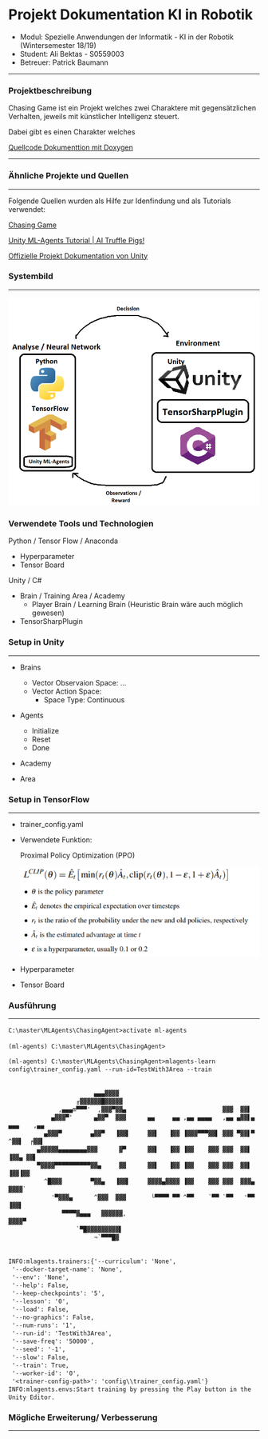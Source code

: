 # Projekt Dokumentation KI in Robotik

* Modul: Spezielle Anwendungen der Informatik - KI in der Robotik  (Wintersemester 18/19)
* Student: Ali Bektas - S0559003
* Betreuer: Patrick Baumann

---

### Projektbeschreibung

Chasing Game ist ein Projekt welches zwei Charaktere mit gegensätzlichen Verhalten, jeweils mit künstlicher 
Intelligenz steuert. 

Dabei gibt es einen Charakter welches  

[Quellcode Dokumenttion mit Doxygen](https://github.com/S0559003/ChasingAgent/blob/master/docs/html/index.html )

---

### Ähnliche Projekte und Quellen

---
Folgende Quellen wurden als Hilfe zur Idenfindung und als Tutorials verwendet:

[Chasing Game](https://www.youtube.com/watch?v=Je-60mOz6O4)

[Unity ML-Agents Tutorial | AI Truffle Pigs!](http://www.immersivelimit.com/tutorials/machine-learning-pig-agents-unity)

[Offizielle Projekt Dokumentation von Unity](https://github.com/Unity-Technologies/ml-agents/tree/master/docs)


### Systembild

---

![Abbildung Systembild Chasing Game](https://github.com/S0559003/ChasingAgent/blob/master/docs/images/Systembild.png "Systembild Chasing Game")

### Verwendete Tools und Technologien

  Python / Tensor Flow / Anaconda
    
  - Hyperparameter
  - Tensor Board
  
  Unity / C#

- Brain / Training Area / Academy
    - Player Brain / Learning Brain (Heuristic Brain wäre auch möglich gewesen) 
- TensorSharpPlugin

### Setup in Unity

---

* Brains

    * Vector Observaion Space:
    ...
    * Vector Action Space:
        - Space Type: Continuous
    
* Agents

    * Initialize
    * Reset
    * Done

* Academy

* Area

### Setup in TensorFlow

---

* trainer_config.yaml

* Verwendete Funktion:
    
    Proximal Policy Optimization (PPO)
    
    ![Abbildung PPO](https://github.com/S0559003/ChasingAgent/blob/master/docs/images/PPO.png "Abbildung PPO")
    
* Hyperparameter

* Tensor Board    

### Ausführung

---


```
C:\master\MLAgents\ChasingAgent>activate ml-agents

(ml-agents) C:\master\MLAgents\ChasingAgent>
```

```
(ml-agents) C:\master\MLAgents\ChasingAgent>mlagents-learn config\trainer_config.yaml --run-id=TestWith3Area --train


                        ▄▄▄▓▓▓▓
                   ╓▓▓▓▓▓▓█▓▓▓▓▓
              ,▄▄▄m▀▀▀'  ,▓▓▓▀▓▓▄                           ▓▓▓  ▓▓▌
            ▄▓▓▓▀'      ▄▓▓▀  ▓▓▓      ▄▄     ▄▄ ,▄▄ ▄▄▄▄   ,▄▄ ▄▓▓▌▄ ▄▄▄    ,▄▄
          ▄▓▓▓▀        ▄▓▓▀   ▐▓▓▌     ▓▓▌   ▐▓▓ ▐▓▓▓▀▀▀▓▓▌ ▓▓▓ ▀▓▓▌▀ ^▓▓▌  ╒▓▓▌
        ▄▓▓▓▓▓▄▄▄▄▄▄▄▄▓▓▓      ▓▀      ▓▓▌   ▐▓▓ ▐▓▓    ▓▓▓ ▓▓▓  ▓▓▌   ▐▓▓▄ ▓▓▌
        ▀▓▓▓▓▀▀▀▀▀▀▀▀▀▀▓▓▄     ▓▓      ▓▓▌   ▐▓▓ ▐▓▓    ▓▓▓ ▓▓▓  ▓▓▌    ▐▓▓▐▓▓
          ^█▓▓▓        ▀▓▓▄   ▐▓▓▌     ▓▓▓▓▄▓▓▓▓ ▐▓▓    ▓▓▓ ▓▓▓  ▓▓▓▄    ▓▓▓▓`
            '▀▓▓▓▄      ^▓▓▓  ▓▓▓       └▀▀▀▀ ▀▀ ^▀▀    `▀▀ `▀▀   '▀▀    ▐▓▓▌
               ▀▀▀▀▓▄▄▄   ▓▓▓▓▓▓,                                      ▓▓▓▓▀
                   `▀█▓▓▓▓▓▓▓▓▓▌
                        ¬`▀▀▀█▓


INFO:mlagents.trainers:{'--curriculum': 'None',
 '--docker-target-name': 'None',
 '--env': 'None',
 '--help': False,
 '--keep-checkpoints': '5',
 '--lesson': '0',
 '--load': False,
 '--no-graphics': False,
 '--num-runs': '1',
 '--run-id': 'TestWith3Area',
 '--save-freq': '50000',
 '--seed': '-1',
 '--slow': False,
 '--train': True,
 '--worker-id': '0',
 '<trainer-config-path>': 'config\\trainer_config.yaml'}
INFO:mlagents.envs:Start training by pressing the Play button in the Unity Editor.
```
    
### Mögliche Erweiterung/ Verbesserung

---



